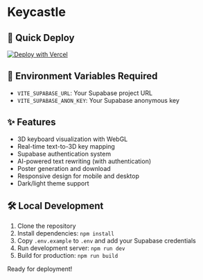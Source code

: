 # Keycastle

## 🚀 Quick Deploy

[![Deploy with Vercel](https://vercel.com/button)](https://vercel.com/new/clone?repository-url=https%3A%2F%2Fgithub.com%2FWeWereWrong%2FKeyCastleV1&env=VITE_SUPABASE_URL,VITE_SUPABASE_ANON_KEY&envDescription=Supabase%20credentials%20needed%20for%20authentication&envLink=https%3A%2F%2Fsupabase.com%2Fdocs%2Fguides%2Fgetting-started)

## 🔑 Environment Variables Required

- `VITE_SUPABASE_URL`: Your Supabase project URL  
- `VITE_SUPABASE_ANON_KEY`: Your Supabase anonymous key

## ✨ Features

- 3D keyboard visualization with WebGL
- Real-time text-to-3D key mapping
- Supabase authentication system
- AI-powered text rewriting (with authentication)
- Poster generation and download
- Responsive design for mobile and desktop
- Dark/light theme support

## 🛠️ Local Development

1. Clone the repository
2. Install dependencies: `npm install`
3. Copy `.env.example` to `.env` and add your Supabase credentials
4. Run development server: `npm run dev`
5. Build for production: `npm run build`

Ready for deployment!
